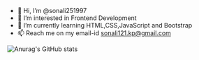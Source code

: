 - 👋 Hi, I’m @sonali251997
- 👀 I’m interested in Frontend Development
- 🌱 I’m currently learning HTML,CSS,JavaScript and Bootstrap
- 📫 Reach me on my email-id sonali121.kp@gmail.com

![Anurag's GitHub stats](https://github-readme-stats.vercel.app/api?username=sonali251997&show_icons=true&theme=radical)




<!---
sonali251997/sonali251997 is a ✨ special ✨ repository because its `README.md` (this file) appears on your GitHub profile.
You can click the Preview link to take a look at your changes.
--->
